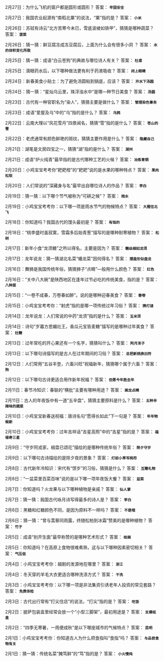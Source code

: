 2月27日：为什么飞机的窗户都是圆形或圆形？ 答案： **`牢固安全`**

2月27日：我国农业起源有“南稻北粟”的说法，“粟”指的是？ 答案： **`小米`**

2月26日：苏轼有诗云“北方苦寒今未已，雪底波棱如铁甲”，猜猜是哪种蔬菜？ 答案： **`菠菜`**

2月26日：猜一猜：鲜豆腐冻成冻豆腐后，上面为什么会有很多小洞 ？ 答案： **`水的体积变化所致`**

2月25日：猜一猜：成语“白云苍狗”的典故与哪位诗人有关？ 答案： **`杜甫`**

2月25日：滴眼药水后，以下哪种做法更有利于药液吸收？ 答案： **`闭上眼睛`**

2月24日：新春美食小贴士：为了避免汤圆粘到锅底，应该？ 答案： **`开水下汤圆`**

2月24日：猜一猜：“星灿乌云里，珠浮浊水中”是哪—种节日美食？ 答案： **`汤圆`**

2月23日：古代有一种官职名为“染人”，猜猜主要是做什么？ 答案： **`管理染色事务`**

2月23日：成语“爱屋及乌”中的“乌”指的是什么？ 答案： **`乌鸦`**

2月22日：云南大理以“风花雪月”四景闻名，猜猜“雪”指的是什么？ 答案： **`苍山的雪`**

2月22日：老虎通常有颜色鲜艳的斑纹，猜猜主要作用是什么？ 答案： **`隐藏自己`**

2月21日：湖笔是文房四宝之一，猜猜“湖”指的是什么？ 答案： **`湖州`**

2月21日：成语“炉火纯青”最早指的是古代哪种工艺的火候？ 答案： **`冶炼青铜`**

2月20日：小鸡宝宝考考你“耙耙柑”的“耙耙”说的是水果的哪种特点？ 答案： **`果肉松软`**

2月20日：人们常说的“深藏身与名”最早出自哪位诗人的作品？ 答案： **`李白`**

2月19日：猜一猜：以下哪个节气被称为“可耕之候”？ 答案： **`雨水`**

2月19日：小鸡宝宝考考你：以下哪一项是雨水节气的物候特点？ 答案： **`大雁往北飞`**

2月18日：你知道吗？我国古代的馒头最初是？ 答案： **`有馅的`**

2月18日：“桃李盛时虽寂寞，雪霜多后始青葱”描写的是哪种耐寒植物？ 答案： **`松树`**

2月17日：新年小食“龙须糖”之所以得名，主要是因为？ 答案： **`糖丝细如龙须`**

2月17日：龙年说龙：猜一猜湖北名菜“蟠龙菜”因何得名？ 答案： **`摆盘形似盘龙`**

2月16日：舞狮是我国传统年俗，猜猜狮子“点睛”—般用什么颜色？ 答案： **`红色`**

2月16日：“关中八大碗”是陕西地区在逢年过节必吃的传统美食，指的是？ 答案： **`八种菜`**

2月15日：“一卷不成春，万卷春如醉”。说的是哪种迎春美食？ 答案： **`春卷`**

2月15日：小鸡宝宝考考你：“射虎”指的是哪一项传统过年习俗？ 答案： **`猜灯谜`**

2月14日：龙年说龙：人们常说的中药“龙须”指的是什么？ 答案： **`玉米须`**

2月14日：诗句“岁暮方思媚灶王，香瓜元宝皆麦糖”描写的是哪种过年美食？ 答案： **`灶糖`**

2月13日：过年常吃的开心果还有一个名字，猜猜叫什么？ 答案： **`阿月浑子`**

2月13日：以下哪句诗描写的是古人在过年期间的习俗？ 答案： **`总把新桃换旧符`**

2月12日：人们常用“五谷丰登，六畜兴旺”祝福新年，猜猜哪个属于六畜？ 答案： **`狗`**

2月12日：以下哪句古诗更适合用作新年祝福？ 答案： **`但愿今年胜去年`**

2月11日：春节冷知识：春联的“横批”主要有哪种用途？ 答案： **`画龙点睛`**

2月11日：古人的年夜饭中有一道“五辛盘”，猜猜主要原料是什么？ 答案： **`五种辛辣味的蔬菜`**

2月10日：小鸡宝宝新春送祝福：唐诗名句“愿得长如此”下一句是？ 答案： **`年年物候新`**

2月10日：小鸡宝宝考考你：过年吉祥话“吉星高照”中的“吉星”指的是？ 答案： **`福禄寿三星`**

2月9日：“守岁阿戎家，椒盘已颂花”描绘的是哪种传统年俗？ 答案： **`除夕守岁`**

2月9日：以下哪句古诗描绘的是除夕夜的景象？ 答案： **`灯前小草写桃符`**

2月8日：古代新年冷知识：宋代有“馈岁”的习俗，猜猜是什么？ 答案： **`互赠礼物`**

2月8日：“一盆菜里百菜百味”说的是以下哪一项年夜饭大餐？ 答案： **`盆菜`**

2月7日：你知道吗？火龙果与以下哪种植物是亲戚？ 答案： **`仙人掌`**

2月7日：猜一猜：我国古代咏月诗写得最多的诗人是？ 答案： **`李白`**

2月6日：黑糖和红糖颜色不同，是因为原料不一样吗？ 答案： **`不是哦`**

2月6日：猜一猜：“曾与蒿藜同雨露，终随松柏到冰霜”赞美的是哪种植物？ 答案： **`竹子`**

2月5日：成语“别开生面”最早称赞的是哪种艺术形式？ 答案： **`绘画`**

2月5日：你知道吗？在高原上食物很难煮熟，这与以下哪种因素密切相关？ 答案： **`气压低`**

2月4日：小鸡宝宝考考你：越剧的发源地在哪里？ 答案： **`浙江`**

2月4日：冬天穿的羊毛大衣更适合哪种洗涤方式？ 答案： **`干洗`**

2月3日：小鸡宝宝考考你：以下哪一项是非法集资引诱老年人投资的常见套路？ 答案： **`免费体检`**

2月3日：古代出行常有“打尖住店”的说法，“打尖”指的是？ 答案： **`吃饭`**

2月2日：披萨包装盒里经常会放一个“小型三脚架”，最初用途是？ 答案： **`支撑纸盒`**

2月2日：“四季无寒暑，一雨便成秋”是以下哪座城市的气候特点？ 答案： **`昆明`**

2月1日：小鸡宝宝考考你：你知道古人为什么把食指叫“食指”吗？ 答案： **`与品尝食物有关`**

2月1日：猜一猜：传统名菜“腌笃鲜”的“笃”指的是？ 答案： **`小火慢炖`**